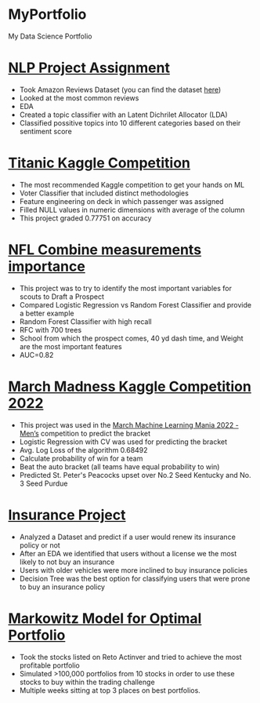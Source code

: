 # MyPortfolio
My Data Science Portfolio


# [NLP Project Assignment](https://github.com/greg1997-dev/MyPortfolio/blob/main/notebooks/Big_Data_Project.ipynb)
- Took Amazon Reviews Dataset (you can find the dataset [here](https://www.kaggle.com/datasets/bittlingmayer/amazonreviews))
- Looked at the most common reviews
- EDA 
- Created a topic classifier with an Latent Dichrilet Allocator (LDA)
- Classified possitive topics into 10 different categories based on their sentiment score

# [Titanic Kaggle Competition](https://github.com/greg1997-dev/Titanic_Kaggle_Competition/blob/main/notebooks/Titanic_Kaggle_Competition.ipynb)
- The most recommended Kaggle competition to get your hands on ML
- Voter Classifier that included distinct methodologies
- Feature engineering on deck in which passenger was assigned
- Filled NULL values in numeric dimensions with average of the column
- This project graded 0.77751 on accuracy

# [NFL Combine measurements importance](https://github.com/greg1997-dev/MyPortfolio/blob/main/notebooks/NFL_Combine.ipynb)
- This project was to try to identify the most important variables for scouts to Draft a Prospect
- Compared Logistic Regression vs Random Forest Classifier and provide a better example
- Random Forest Classifier with high recall
- RFC with 700 trees
- School from which the prospect comes, 40 yd dash time, and Weight are the most important features
- AUC=0.82


# [March Madness Kaggle Competition 2022](https://github.com/greg1997-dev/MyPortfolio/blob/main/notebooks/March_Madness.ipynb)
- This project was used in the [March Machine Learning Mania 2022 - Men’s](https://www.kaggle.com/competitions/mens-march-mania-2022/overview) competition to predict the bracket
- Logistic Regression with CV was used for predicting the bracket
- Avg. Log Loss of the algorithm 0.68492
- Calculate probability of win for a team
- Beat the auto bracket (all teams have equal probability to win)
- Predicted St. Peter's Peacocks upset over No.2 Seed Kentucky and No. 3 Seed Purdue


# [Insurance Project](https://github.com/greg1997-dev/MyPortfolio/blob/main/notebooks/Proyecto_Seguros.ipynb)
- Analyzed a Dataset and predict if a user would renew its insurance policy or not
- After an EDA we identified that users without a license we the most likely to not buy an insurance
- Users with older vehicles were more inclined to buy insurance policies
- Decision Tree was the best option for classifying users that were prone to buy an insurance policy

# [Markowitz Model for Optimal Portfolio](https://github.com/greg1997-dev/MyPortfolio/blob/main/notebooks/Markowitz.ipynb)
- Took the stocks listed on Reto Actinver and tried to achieve the most profitable portfolio
- Simulated >100,000 portfolios from 10 stocks in order to use these stocks to buy within the trading challenge
- Multiple weeks sitting at top 3 places on best portfolios.
